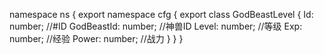 namespace ns {
	export namespace cfg {
		export class GodBeastLevel {
			Id: number;		//#ID
			GodBeastId: number;		//神兽ID
			Level: number;		//等级
			Exp: number;		//经验
			Power: number;		//战力
		}
	}
}
